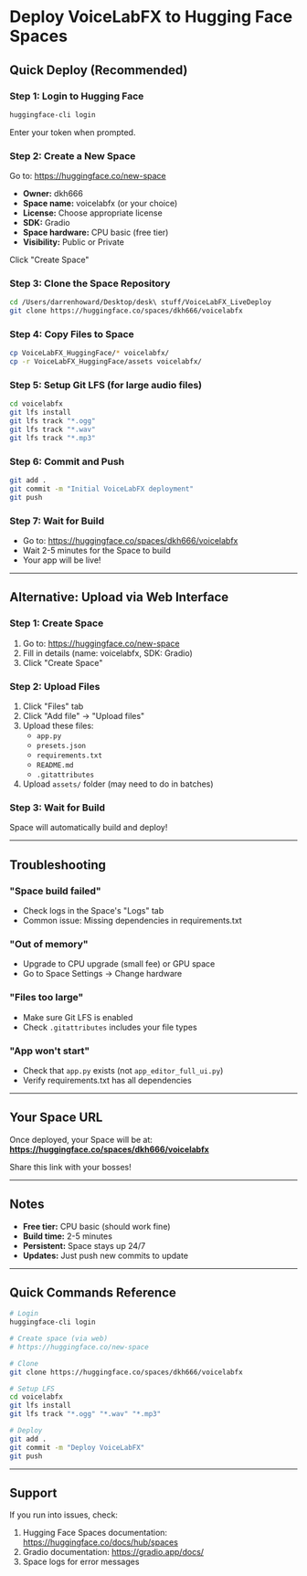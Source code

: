 # Deploy VoiceLabFX to Hugging Face Spaces

## Quick Deploy (Recommended)

### Step 1: Login to Hugging Face
```bash
huggingface-cli login
```
Enter your token when prompted.

### Step 2: Create a New Space
Go to: https://huggingface.co/new-space

- **Owner:** dkh666
- **Space name:** voicelabfx (or your choice)
- **License:** Choose appropriate license
- **SDK:** Gradio
- **Space hardware:** CPU basic (free tier)
- **Visibility:** Public or Private

Click "Create Space"

### Step 3: Clone the Space Repository
```bash
cd /Users/darrenhoward/Desktop/desk\ stuff/VoiceLabFX_LiveDeploy
git clone https://huggingface.co/spaces/dkh666/voicelabfx
```

### Step 4: Copy Files to Space
```bash
cp VoiceLabFX_HuggingFace/* voicelabfx/
cp -r VoiceLabFX_HuggingFace/assets voicelabfx/
```

### Step 5: Setup Git LFS (for large audio files)
```bash
cd voicelabfx
git lfs install
git lfs track "*.ogg"
git lfs track "*.wav"
git lfs track "*.mp3"
```

### Step 6: Commit and Push
```bash
git add .
git commit -m "Initial VoiceLabFX deployment"
git push
```

### Step 7: Wait for Build
- Go to: https://huggingface.co/spaces/dkh666/voicelabfx
- Wait 2-5 minutes for the Space to build
- Your app will be live!

---

## Alternative: Upload via Web Interface

### Step 1: Create Space
1. Go to: https://huggingface.co/new-space
2. Fill in details (name: voicelabfx, SDK: Gradio)
3. Click "Create Space"

### Step 2: Upload Files
1. Click "Files" tab
2. Click "Add file" → "Upload files"
3. Upload these files:
   - `app.py`
   - `presets.json`
   - `requirements.txt`
   - `README.md`
   - `.gitattributes`
4. Upload `assets/` folder (may need to do in batches)

### Step 3: Wait for Build
Space will automatically build and deploy!

---

## Troubleshooting

### "Space build failed"
- Check logs in the Space's "Logs" tab
- Common issue: Missing dependencies in requirements.txt

### "Out of memory"
- Upgrade to CPU upgrade (small fee) or GPU space
- Go to Space Settings → Change hardware

### "Files too large"
- Make sure Git LFS is enabled
- Check `.gitattributes` includes your file types

### "App won't start"
- Check that `app.py` exists (not `app_editor_full_ui.py`)
- Verify requirements.txt has all dependencies

---

## Your Space URL

Once deployed, your Space will be at:
**https://huggingface.co/spaces/dkh666/voicelabfx**

Share this link with your bosses!

---

## Notes

- **Free tier:** CPU basic (should work fine)
- **Build time:** 2-5 minutes
- **Persistent:** Space stays up 24/7
- **Updates:** Just push new commits to update

---

## Quick Commands Reference

```bash
# Login
huggingface-cli login

# Create space (via web)
# https://huggingface.co/new-space

# Clone
git clone https://huggingface.co/spaces/dkh666/voicelabfx

# Setup LFS
cd voicelabfx
git lfs install
git lfs track "*.ogg" "*.wav" "*.mp3"

# Deploy
git add .
git commit -m "Deploy VoiceLabFX"
git push
```

---

## Support

If you run into issues, check:
1. Hugging Face Spaces documentation: https://huggingface.co/docs/hub/spaces
2. Gradio documentation: https://gradio.app/docs/
3. Space logs for error messages

